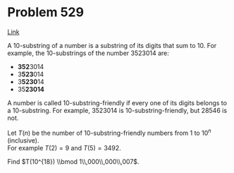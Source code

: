 # Problem 529

[Link](https://projecteuler.net/problem=529)

A $10$-substring of a number is a substring of its digits that sum to $10$. For example, the $10$-substrings of the number $3523014$ are:

*   **352**3014
*   3**523**014
*   3**5230**14
*   35**23014**

A number is called $10$-substring-friendly if every one of its digits belongs to a $10$-substring. For example, $3523014$ is $10$-substring-friendly, but $28546$ is not.

Let $T(n)$ be the number of $10$-substring-friendly numbers from $1$ to $10^n$ (inclusive).  
For example $T(2) = 9$ and $T(5) = 3492$.

Find $T(10^{18}) \\bmod 1\\,000\\,000\\,007$.